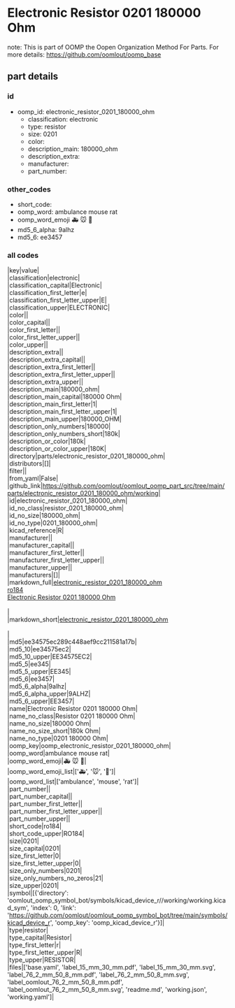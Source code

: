 # Electronic Resistor 0201 180000 Ohm  

note: This is part of OOMP the Oopen Organization Method For Parts. For more details: https://github.com/oomlout/oomp_base

##  part details





### id
* oomp_id: electronic_resistor_0201_180000_ohm
  * classification: electronic
  * type: resistor
  * size: 0201
  * color: 
  * description_main: 180000_ohm
  * description_extra: 
  * manufacturer: 
  * part_number: 

### other_codes
* short_code: 
* oomp_word: ambulance mouse rat
* oomp_word_emoji :ambulance: :mouse: :rat:
* md5_6_alpha: 9alhz
* md5_6: ee3457

### all codes 
|key|value|  
|classification|electronic|  
|classification_capital|Electronic|  
|classification_first_letter|e|  
|classification_first_letter_upper|E|  
|classification_upper|ELECTRONIC|  
|color||  
|color_capital||  
|color_first_letter||  
|color_first_letter_upper||  
|color_upper||  
|description_extra||  
|description_extra_capital||  
|description_extra_first_letter||  
|description_extra_first_letter_upper||  
|description_extra_upper||  
|description_main|180000_ohm|  
|description_main_capital|180000 Ohm|  
|description_main_first_letter|1|  
|description_main_first_letter_upper|1|  
|description_main_upper|180000_OHM|  
|description_only_numbers|180000|  
|description_only_numbers_short|180k|  
|description_or_color|180k|  
|description_or_color_upper|180K|  
|directory|parts/electronic_resistor_0201_180000_ohm|  
|distributors|[]|  
|filter||  
|from_yaml|False|  
|github_link|https://github.com/oomlout/oomlout_oomp_part_src/tree/main/parts/electronic_resistor_0201_180000_ohm/working|  
|id|electronic_resistor_0201_180000_ohm|  
|id_no_class|resistor_0201_180000_ohm|  
|id_no_size|180000_ohm|  
|id_no_type|0201_180000_ohm|  
|kicad_reference|R|  
|manufacturer||  
|manufacturer_capital||  
|manufacturer_first_letter||  
|manufacturer_first_letter_upper||  
|manufacturer_upper||  
|manufacturers|[]|  
|markdown_full|[electronic_resistor_0201_180000_ohm](https://github.com/oomlout/oomlout_oomp_part_src/tree/main/parts/electronic_resistor_0201_180000_ohm/working)<br>[ro184](https://github.com/oomlout/oomlout_oomp_part_src/tree/main/parts/electronic_resistor_0201_180000_ohm/working)<br>[Electronic Resistor 0201 180000 Ohm](https://github.com/oomlout/oomlout_oomp_part_src/tree/main/parts/electronic_resistor_0201_180000_ohm/working)<br><br>|  
|markdown_short|[electronic_resistor_0201_180000_ohm](https://github.com/oomlout/oomlout_oomp_part_src/tree/main/parts/electronic_resistor_0201_180000_ohm/working)<br><br>|  
|md5|ee34575ec289c448aef9cc211581a17b|  
|md5_10|ee34575ec2|  
|md5_10_upper|EE34575EC2|  
|md5_5|ee345|  
|md5_5_upper|EE345|  
|md5_6|ee3457|  
|md5_6_alpha|9alhz|  
|md5_6_alpha_upper|9ALHZ|  
|md5_6_upper|EE3457|  
|name|Electronic Resistor 0201 180000 Ohm|  
|name_no_class|Resistor 0201 180000 Ohm|  
|name_no_size|180000 Ohm|  
|name_no_size_short|180k Ohm|  
|name_no_type|0201 180000 Ohm|  
|oomp_key|oomp_electronic_resistor_0201_180000_ohm|  
|oomp_word|ambulance mouse rat|  
|oomp_word_emoji|:ambulance: :mouse: :rat:|  
|oomp_word_emoji_list|[':ambulance:', ':mouse:', ':rat:']|  
|oomp_word_list|['ambulance', 'mouse', 'rat']|  
|part_number||  
|part_number_capital||  
|part_number_first_letter||  
|part_number_first_letter_upper||  
|part_number_upper||  
|short_code|ro184|  
|short_code_upper|RO184|  
|size|0201|  
|size_capital|0201|  
|size_first_letter|0|  
|size_first_letter_upper|0|  
|size_only_numbers|0201|  
|size_only_numbers_no_zeros|21|  
|size_upper|0201|  
|symbol|[{'directory': 'oomlout_oomp_symbol_bot/symbols/kicad_device_r//working/working.kicad_sym', 'index': 0, 'link': 'https://github.com/oomlout/oomlout_oomp_symbol_bot/tree/main/symbols/kicad_device_r', 'oomp_key': 'oomp_kicad_device_r'}]|  
|type|resistor|  
|type_capital|Resistor|  
|type_first_letter|r|  
|type_first_letter_upper|R|  
|type_upper|RESISTOR|  
|files|['base.yaml', 'label_15_mm_30_mm.pdf', 'label_15_mm_30_mm.svg', 'label_76_2_mm_50_8_mm.pdf', 'label_76_2_mm_50_8_mm.svg', 'label_oomlout_76_2_mm_50_8_mm.pdf', 'label_oomlout_76_2_mm_50_8_mm.svg', 'readme.md', 'working.json', 'working.yaml']|  
